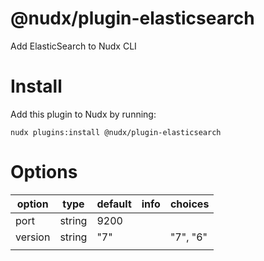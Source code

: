 @nudx/plugin-elasticsearch
==========================

Add ElasticSearch to Nudx CLI

# Install

Add this plugin to Nudx by running:

```
nudx plugins:install @nudx/plugin-elasticsearch
```

# Options

| option  | type     | default   | info                        | choices  |
|---------|----------|-----------|-----------------------------|----------|
| port    | string   | 9200      |                             |          |
| version | string   | "7"       |                             | "7", "6" |
|         |          |           |                             |          |
